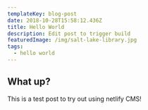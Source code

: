 ```yaml
---
templateKey: blog-post
date: 2018-10-28T15:58:12.436Z
title: Hello World
description: Edit post to trigger build
featuredImage: /img/salt-lake-library.jpg
tags:
  - hello world
---
```


## What up?

This is a test post to try out using netlify CMS!
